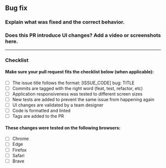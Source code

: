 ## Bug fix

### Explain what was fixed and the correct behavior.

### Does this PR introduce UI changes? Add a video or screenshots here.

<hr />

### Checklist

#### Make sure your pull request fits the checklist below (when applicable):

- [ ] The issue title follows the format: [ISSUE_CODE] bug: TITLE
- [ ] Commits are tagged with the right word (feat, test, refactor, etc)
- [ ] Application responsiveness was tested to different screen sizes
- [ ] New tests are added to prevent the same issue from happening again
- [ ] UI changes are validated by a team designer
- [ ] Code is formatted and linted
- [ ] Tags are added to the PR

#### These changes were tested on the following browsers:

- [ ] Chrome
- [ ] Edge
- [ ] Firefox
- [ ] Safari
- [ ] Brave
